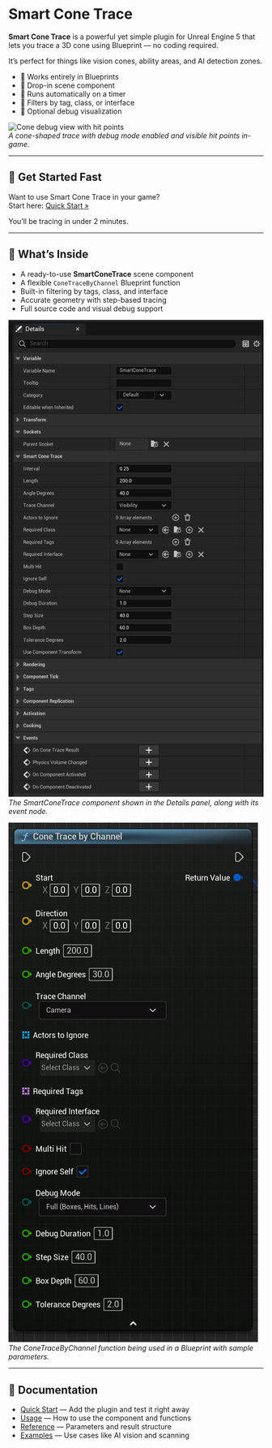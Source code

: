 # Smart Cone Trace

**Smart Cone Trace** is a powerful yet simple plugin for Unreal Engine 5 that lets you trace a 3D cone using Blueprint — no coding required.

It’s perfect for things like vision cones, ability areas, and AI detection zones.

- 🎯 Works entirely in Blueprints  
- 🧩 Drop-in scene component  
- 🔁 Runs automatically on a timer  
- 🧠 Filters by tag, class, or interface  
- 🔬 Optional debug visualization  

![Cone debug view with hit points](images/index_SCREENSHOT_1.png)  
*A cone-shaped trace with debug mode enabled and visible hit points in-game.*

---

## 🚀 Get Started Fast

Want to use Smart Cone Trace in your game?  
Start here: [Quick Start »](quick-start.md)

You’ll be tracing in under 2 minutes.

---

## 🧠 What’s Inside

- A ready-to-use **SmartConeTrace** scene component  
- A flexible `ConeTraceByChannel` Blueprint function  
- Built-in filtering by tags, class, and interface  
- Accurate geometry with step-based tracing  
- Full source code and visual debug support

![Component in Blueprint and event node](images/index_SCREENSHOT_2.png)  
*The SmartConeTrace component shown in the Details panel, along with its event node.*

![Blueprint node ConeTraceByChannel](images/index_SCREENSHOT_3.png)  
*The ConeTraceByChannel function being used in a Blueprint with sample parameters.*

---

## 📘 Documentation

- [Quick Start](quick-start.md) — Add the plugin and test it right away  
- [Usage](usage.md) — How to use the component and functions  
- [Reference](reference.md) — Parameters and result structure  
- [Examples](examples.md) — Use cases like AI vision and scanning